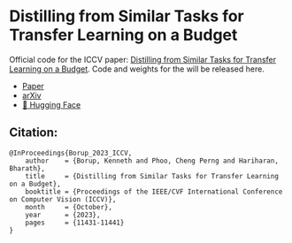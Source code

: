 # Distilling from Similar Tasks for Transfer Learning on a Budget
Official code for the ICCV paper: [Distilling from Similar Tasks for Transfer Learning on a Budget](https://openaccess.thecvf.com/content/ICCV2023/papers/Borup_Distilling_from_Similar_Tasks_for_Transfer_Learning_on_a_Budget_ICCV_2023_paper.pdf).
Code and weights for the will be released here.

- [Paper](https://openaccess.thecvf.com/content/ICCV2023/papers/Borup_Distilling_from_Similar_Tasks_for_Transfer_Learning_on_a_Budget_ICCV_2023_paper.pdf)
- [arXiv](http://arxiv.org/abs/2304.12314)
- [🤗 Hugging Face](https://huggingface.co/papers/2304.12314)

## Citation:
```
@InProceedings{Borup_2023_ICCV,
    author    = {Borup, Kenneth and Phoo, Cheng Perng and Hariharan, Bharath},
    title     = {Distilling from Similar Tasks for Transfer Learning on a Budget},
    booktitle = {Proceedings of the IEEE/CVF International Conference on Computer Vision (ICCV)},
    month     = {October},
    year      = {2023},
    pages     = {11431-11441}
}
```

